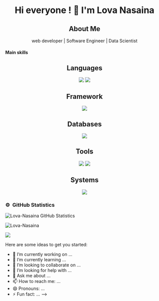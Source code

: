 
<h1 align="center"> Hi everyone ! 👋 I'm Lova Nasaina</h1>
<h2 align="center">About Me</h2>
<p align="center">web developer | Software Engineer | Data Scientist </p>

#### Main skills
<h2 align="center">Languages</h2>
<p align="center">
<!--   <a href="https://skillicons.dev"> -->
    <img src="https://skillicons.dev/icons?i=python,ts,js,c,cs,php,html,css,java&perline=7" />
    <img src="https://skillicons.dev/icons?i=html,css&perline=7" />
<!--   </a> -->
</p>

<h2 align="center">Framework</h2>
<p align="center">
<!--   <a href="https://skillicons.dev"> -->
    <img src="https://skillicons.dev/icons?i=django,flask,fastapi,jquery,bootstrap,nodejs,sequelize,tensorflow,sklearn&perline=7" />
<!--   </a> -->
</p>

<h2 align="center">Databases</h2>
<p align="center">
<!--   <a href="https://skillicons.dev"> -->
    <img src="https://skillicons.dev/icons?i=postgres,mysql,mongodb,sqlite&perline=7" />
<!--   </a> -->
</p>

<h2 align="center">Tools</h2>
<p align="center">
<!--   <a href="https://skillicons.dev"> -->
    <img src="https://skillicons.dev/icons?i=docker,git,github,postman,vscode&perline=8" />
    <img src="https://skillicons.dev/icons?i=anaconda,idea&perline=8" />
<!--   </a> -->
</p>

<h2 align="center">Systems</h2>
<p align="center">
<!--   <a href="https://skillicons.dev"> -->
    <img src="https://skillicons.dev/icons?i=linux,debian,windows&perline=8" />
<!--   </a> -->
</p>


### ⚙️ &nbsp;GitHub Statistics

<!-- <p align="center">
  <a href="https://github.com/Lova-Nasaina">
    <img height="190em" src="https://github-readme-stats-eight-theta.vercel.app/api?username=Lova-Nasaina&show_icons=true&theme=algolia&include_all_commits=true&count_private=true"/>
  </a>
  <a href="https://github.com/Lova-Nasaina">
    <img height="190em" src="https://github-readme-stats-eight-theta.vercel.app/api/top-langs/?username=Lova-Nasaina&layout=compact&langs_count=8&theme=algolia"/>
  </a>
</p> -->

![Lova-Nasaina GitHub Statistics](https://github-readme-stats.vercel.app/api?username=Lova-Nasaina&show_icons=true&theme=algolia&include_all_commits=true&count_private=true)
<p align="left"><img  src="https://github-readme-stats.vercel.app/api/top-langs?username=Lova-Nasaina&show_icons=true&theme=algolia&locale=en&layout=compact&count_private=true" alt="Lova-Nasaina" /></p>

<p align="left"><img src="https://github-readme-streak-stats.herokuapp.com?user=Lova-Nasaina&theme=algolia&hide_border=true&date_format=M%20j%5B%2C%20Y%5D&stroke=08EDFF1E&background=020625&ring=1321FE&fire=DD5007&include_all_commits=true&count_private=true"/></p>

Here are some ideas to get you started:

- 🔭 I’m currently working on ...
- 🌱 I’m currently learning ...
- 👯 I’m looking to collaborate on ...
- 🤔 I’m looking for help with ...
- 💬 Ask me about ...
- 📫 How to reach me: ...
- 😄 Pronouns: ...
- ⚡ Fun fact: ...
-->
